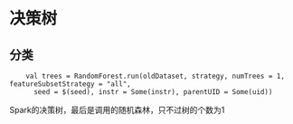 # 决策树

## 分类
```
    val trees = RandomForest.run(oldDataset, strategy, numTrees = 1, featureSubsetStrategy = "all",
      seed = $(seed), instr = Some(instr), parentUID = Some(uid))

```

Spark的决策树，最后是调用的随机森林，只不过树的个数为1
